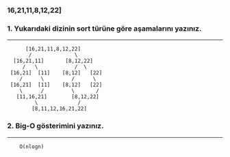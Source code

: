 ### 16,21,11,8,12,22]

### 1. Yukarıdaki dizinin sort türüne göre aşamalarını yazınız.

-----------------------------------

          [16,21,11,8,12,22]
           /              \
      [16,21,11]       [8,12,22]
         /   \            /  \
     [16,21]  [11]    [8,12]   [22]
        /      \         /      \
     [16,21]  [11]    [8,12]   [22]
        \      /         \       /
       [11,16,21]        [8,12,22]
             \             /
            [8,11,12,16,21,22]


### 2. Big-O gösterimini yazınız.
 ------------------------------------

        O(nlogn)